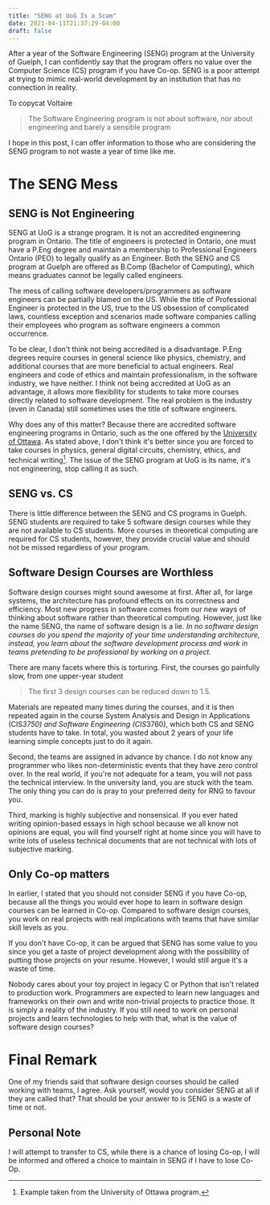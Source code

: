 ```yaml
---
title: "SENG at UoG Is a Scam"
date: 2021-04-11T21:37:29-04:00
draft: false
---
```


After a year of the Software Engineering (SENG) program at the University of Guelph, I can confidently say that the program
offers no value over the Computer Science (CS) program if you have Co-op. SENG is a poor attempt at trying to mimic real-world development by an institution that has no connection in reality.

To copycat Voltaire
> The Software Engineering program is not about software, nor about engineering and barely a sensible program

I hope in this post, I can offer information to those who are considering the SENG program to not waste a year of time
like me.

# The SENG Mess
## SENG is Not Engineering
SENG at UoG is a strange program. It is not an accredited engineering program in Ontario. The title of engineers
is protected in Ontario, one must have a P.Eng degree and maintain a membership to Professional Engineers Ontario (PEO)
to legally qualify as an Engineer. Both the SENG and CS program at Guelph are offered as B.Comp (Bachelor of Computing),
which means graduates cannot be legally called engineers.

The mess of calling software developers/programmers as software engineers can be partially blamed on the US. While the
title of Professional Engineer is protected in the US, true to the US obsession of complicated laws, countless exception
and scenarios made software companies calling their employees who program as software engineers a common occurrence.

To be clear, I don't think not being accredited is a disadvantage. P.Eng degrees require courses in general science
like physics, chemistry, and additional courses that are more beneficial to actual engineers. Real engineers and code of
ethics and maintain professionalism, in the software industry, we have neither. I think not being accredited at
UoG as an advantage, it allows more flexibility for students to take more courses directly related to software development.
The real problem is the industry (even in Canada) still sometimes uses the title of software engineers.

Why does any of this matter? Because there are accredited software engineering programs in Ontario, such as the one offered by the [University of Ottawa](https://engineering.uottawa.ca/undergraduate-programs/courses/software-2019). As stated
above, I don't think it's better since you are forced to take courses in physics, general digital circuits, chemistry, ethics, and technical writing[^2]. The issue of the SENG program at UoG is its name, it's not engineering, stop calling it as such.

## SENG vs. CS
There is little difference between the SENG and CS programs in Guelph. SENG students are required to take 5 software
design courses while they are not available to CS students. More courses in theoretical computing are required for CS students,
however, they provide crucial value and should not be missed regardless of your program.

## Software Design Courses are Worthless
Software design courses might sound awesome at first. After all, for large systems, the architecture has profound effects
on its correctness and efficiency. Most new progress in software comes from our new ways of thinking about software
rather than theoretical computing. However, just like the name SENG, the name of software design is a lie. *In no software design
courses do you spend the majority of your time understanding architecture, instead, you learn about the software development
process and work in teams pretending to be professional by working on a project.*

There are many facets where this is torturing. First, the courses go painfully slow, from one upper-year student
> The first 3 design courses can be reduced down to 1.5.

Materials are repeated many times during the courses, and it is then repeated again in the course System Analysis and Design in Applications (CIS*3750) and Software Engineering (CIS*3760),
which both CS and SENG students have to take. In total, you wasted about 2 years of your life learning simple concepts just to do it again.

Second, the teams are assigned in advance by chance. I do not know any programmer who likes non-deterministic events that they have zero control over. In the real world, if you're not adequate for a team, you will not pass the technical interview.
In the university land, you are stuck with the team. The only thing you can do is pray to your preferred deity for RNG to
favour you.

Third, marking is highly subjective and nonsensical. If you ever hated writing opinion-based essays in high school because we all know
not opinions are equal, you will find yourself right at home since you will have to write lots of useless technical documents that
are not technical with lots of subjective marking.

## Only Co-op matters
In earlier, I stated that you should not consider SENG if you have Co-op, because all the things you would ever hope to learn
in software design courses can be learned in Co-op. Compared to software design courses, you work on real projects with
real implications with teams that have similar skill levels as you.

If you don't have Co-op, it can be argued that SENG has some value to you since you get a taste of project development along
with the possibility of putting those projects on your resume. However, I would still argue it's a waste of time.

Nobody cares about your toy project in legacy C or Python that isn't related to production work. Programmers are expected to learn
new languages and frameworks on their own and write non-trivial projects to practice those. It is simply a reality of the industry. If
you still need to work on personal projects and learn technologies to help with that, what is the value of software design courses?

# Final Remark
One of my friends said that software design courses should be called working with teams, I agree. Ask yourself, would you
consider SENG at all if they are called that? That should be your answer to is SENG is a waste of time or not.

## Personal Note
I will attempt to transfer to CS, while there is a chance of losing Co-op, I will be informed and offered a choice to maintain
in SENG if I have to lose Co-Op.

[^2]: Example taken from the University of Ottawa program.